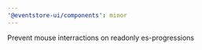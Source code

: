 ```yaml
---
'@eventstore-ui/components': minor
---
```


Prevent mouse interractions on readonly es-progressions
